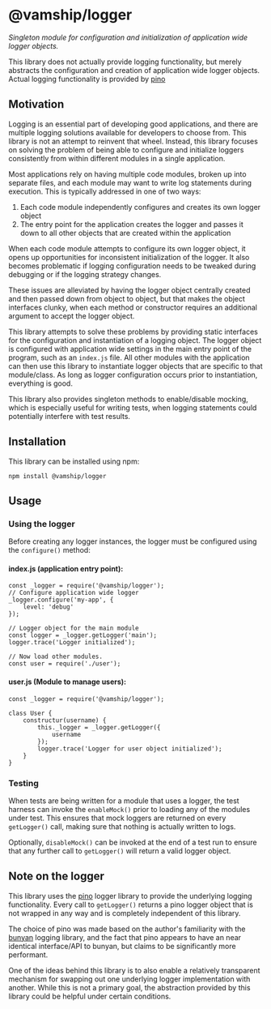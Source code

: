 # @vamship/logger

_Singleton module for configuration and initialization of application wide
logger objects._

This library does not actually provide logging functionality, but merely
abstracts the configuration and creation of application wide logger objects.
Actual logging functionality is provided by [pino](https://getpino.io/#/)

## Motivation

Logging is an essential part of developing good applications, and there are
multiple logging solutions available for developers to choose from. This
library is not an attempt to reinvent that wheel. Instead, this library focuses
on solving the problem of being able to configure and initialize loggers
consistently from within different modules in a single application.

Most applications rely on having multiple code modules, broken up into separate
files, and each module may want to write log statements during execution. This
is typically addressed in one of two ways:

1. Each code module independently configures and creates its own logger object
2. The entry point for the application creates the logger and passes it down to
all other objects that are created within the application

When each code module attempts to configure its own logger object, it opens up
opportunities for inconsistent initialization of the logger. It also becomes
problematic if logging configuration needs to be tweaked during debugging or if
the logging strategy changes.

These issues are alleviated by having the logger object centrally created and
then passed down from object to object, but that makes the object interfaces
clunky, when each method or constructor requires an additional argument to
accept the logger object.

This library attempts to solve these problems by providing static interfaces for
the configuration and instantiation of a logging object. The logger object is
configured with application wide settings in the main entry point of the
program, such as an `index.js` file. All other modules with the application can
then use this library to instantiate logger objects that are specific to that
module/class. As long as logger configuration occurs prior to instantiation,
everything is good.

This library also provides singleton methods to enable/disable mocking, which
is especially useful for writing tests, when logging statements could
potentially interfere with test results.

## Installation

This library can be installed using npm:
```
npm install @vamship/logger
```

## Usage

### Using the logger
Before creating any logger instances, the logger must be configured using the
`configure()` method:

#### index.js (application entry point):
```
const _logger = require('@vamship/logger');
// Configure application wide logger
_logger.configure('my-app', {
    level: 'debug'
});

// Logger object for the main module
const logger = _logger.getLogger('main');
logger.trace('Logger initialized');

// Now load other modules.
const user = require('./user');
```

#### user.js (Module to manage users):
```
const _logger = require('@vamship/logger');

class User {
    constructur(username) {
        this._logger = _logger.getLogger({
            username
        });
        logger.trace('Logger for user object initialized');
    }
}
```

### Testing
When tests are being written for a module that uses a logger, the test harness
can invoke the `enableMock()` prior to loading any of the modules under test.
This ensures that mock loggers are returned on every `getLogger()` call, making
sure that nothing is actually written to logs.

Optionally, `disableMock()` can be invoked at the end of a test run to ensure
that any further call to `getLogger()` will return a valid logger object.

## Note on the logger

This library uses the [pino](https://getpino.io/#/) logger library to provide
the underlying logging functionality. Every call to `getLogger()` returns a
pino logger object that is not wrapped in any way and is completely independent
of this library.

The choice of pino was made based on the author's familiarity with the
[bunyan](https://github.com/trentm/node-bunyan) logging library, and the fact
that pino appears to have an near identical interface/API to bunyan, but claims
to be significantly more performant.

One of the ideas behind this library is to also enable a relatively transparent
mechanism for swapping out one underlying logger implementation with another.
While this is not a primary goal, the abstraction provided by this library
could be helpful under certain conditions.





